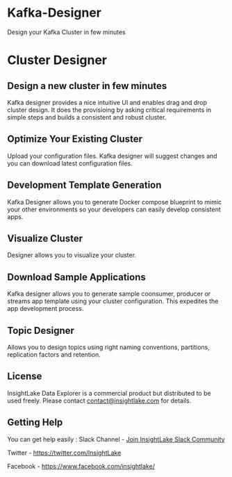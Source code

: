# Kafka-Designer
Design your Kafka Cluster in few minutes


# Cluster Designer

## Design a new cluster in few minutes
Kafka designer provides a nice intuitive UI and enables drag and drop cluster design. It does the provisioing by asking critical requirements in simple steps and builds a consistent and robust cluster. 

## Optimize Your Existing Cluster
Upload your configuration files. Kafka designer will suggest changes and you can download latest configuration files.

## Development Template Generation
Kafka Designer allows you to generate Docker compose blueprint to mimic your other environments so your developers can easily develop consistent apps.

## Visualize Cluster
Designer allows you to visualize your cluster.

## Download Sample Applications
Kafka designer allows you to generate sample coonsumer, producer or streams app template using your cluster configuration. This expedites the app development process.

## Topic Designer
Allows you to design topics using right naming conventions, partitions, replication factors and retention.

License
------
InsightLake Data Explorer is a commercial product but distributed to be used freely. Please contact contact@insightlake.com for details.

Getting Help
----------

You can get help easily :
Slack Channel - [Join InsightLake Slack Community](https://join.slack.com/t/insightlake/shared_invite/enQtNzQzMDE3MDI4ODA1LWM2YmI5MDUzODM5ZjQzZjE3ZDk1MjhiNThjMTBkODJjMGU2OWJmOWQ0MDE5NGI4YjYyYjVhZjEzYzY3YzIzMjY)

Twitter - https://twitter.com/InsightLake

Facebook - https://www.facebook.com/insightlake/
